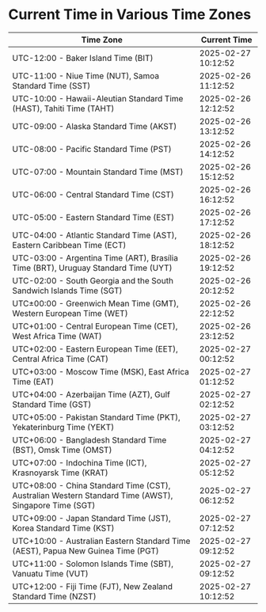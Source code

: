 # Current Time in Various Time Zones

| Time Zone | Current Time |
|-----------|--------------|
| UTC-12:00 - Baker Island Time (BIT) | 2025-02-27 10:12:52 |
| UTC-11:00 - Niue Time (NUT), Samoa Standard Time (SST) | 2025-02-26 11:12:52 |
| UTC-10:00 - Hawaii-Aleutian Standard Time (HAST), Tahiti Time (TAHT) | 2025-02-26 12:12:52 |
| UTC-09:00 - Alaska Standard Time (AKST) | 2025-02-26 13:12:52 |
| UTC-08:00 - Pacific Standard Time (PST) | 2025-02-26 14:12:52 |
| UTC-07:00 - Mountain Standard Time (MST) | 2025-02-26 15:12:52 |
| UTC-06:00 - Central Standard Time (CST) | 2025-02-26 16:12:52 |
| UTC-05:00 - Eastern Standard Time (EST) | 2025-02-26 17:12:52 |
| UTC-04:00 - Atlantic Standard Time (AST), Eastern Caribbean Time (ECT) | 2025-02-26 18:12:52 |
| UTC-03:00 - Argentina Time (ART), Brasília Time (BRT), Uruguay Standard Time (UYT) | 2025-02-26 19:12:52 |
| UTC-02:00 - South Georgia and the South Sandwich Islands Time (SGT) | 2025-02-26 20:12:52 |
| UTC±00:00 - Greenwich Mean Time (GMT), Western European Time (WET) | 2025-02-26 22:12:52 |
| UTC+01:00 - Central European Time (CET), West Africa Time (WAT) | 2025-02-26 23:12:52 |
| UTC+02:00 - Eastern European Time (EET), Central Africa Time (CAT) | 2025-02-27 00:12:52 |
| UTC+03:00 - Moscow Time (MSK), East Africa Time (EAT) | 2025-02-27 01:12:52 |
| UTC+04:00 - Azerbaijan Time (AZT), Gulf Standard Time (GST) | 2025-02-27 02:12:52 |
| UTC+05:00 - Pakistan Standard Time (PKT), Yekaterinburg Time (YEKT) | 2025-02-27 03:12:52 |
| UTC+06:00 - Bangladesh Standard Time (BST), Omsk Time (OMST) | 2025-02-27 04:12:52 |
| UTC+07:00 - Indochina Time (ICT), Krasnoyarsk Time (KRAT) | 2025-02-27 05:12:52 |
| UTC+08:00 - China Standard Time (CST), Australian Western Standard Time (AWST), Singapore Time (SGT) | 2025-02-27 06:12:52 |
| UTC+09:00 - Japan Standard Time (JST), Korea Standard Time (KST) | 2025-02-27 07:12:52 |
| UTC+10:00 - Australian Eastern Standard Time (AEST), Papua New Guinea Time (PGT) | 2025-02-27 09:12:52 |
| UTC+11:00 - Solomon Islands Time (SBT), Vanuatu Time (VUT) | 2025-02-27 09:12:52 |
| UTC+12:00 - Fiji Time (FJT), New Zealand Standard Time (NZST) | 2025-02-27 10:12:52 |
